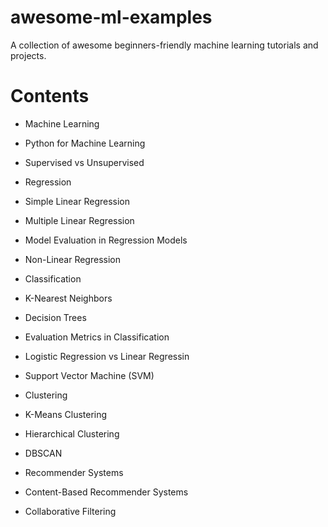 # awesome-ml-examples
A collection of awesome beginners-friendly machine learning tutorials and projects. 

# Contents
- Machine Learning
 - Python for Machine Learning
 - Supervised vs Unsupervised

- Regression
 - Simple Linear Regression
 - Multiple Linear Regression
 - Model Evaluation in Regression Models
 - Non-Linear Regression
- Classification
 - K-Nearest Neighbors
 - Decision Trees
 - Evaluation Metrics in Classification
 - Logistic Regression vs Linear Regressin
 - Support Vector Machine (SVM)

- Clustering
 - K-Means Clustering
 - Hierarchical Clustering
 - DBSCAN

- Recommender Systems
 - Content-Based Recommender Systems
 - Collaborative Filtering
